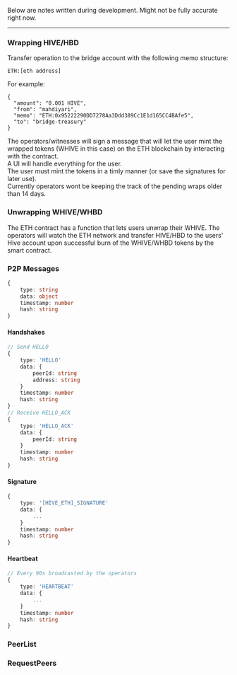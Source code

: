 Below are notes written during development. Might not be fully accurate right
now.

---

### Wrapping HIVE/HBD

Transfer operation to the bridge account with the following memo structure:

```
ETH:[eth address]
```

For example:

```
{
  "amount": "0.001 HIVE",
  "from": "mahdiyari",
  "memo": "ETH:0x95222290DD7278Aa3Ddd389Cc1E1d165CC4BAfe5",
  "to": "bridge-treasury"
}
```

The operators/witnesses will sign a message that will let the user mint the
wrapped tokens (WHIVE in this case) on the ETH blockchain by interacting with
the contract.\
A UI will handle everything for the user.\
The user must mint the tokens in a timly manner (or save the signatures for
later use).\
Currently operators wont be keeping the track of the pending wraps older than 14
days.

### Unwrapping WHIVE/WHBD

The ETH contract has a function that lets users unwrap their WHIVE. The
operators will watch the ETH network and transfer HIVE/HBD to the users' Hive
account upon successful burn of the WHIVE/WHBD tokens by the smart contract.

### P2P Messages

```ts
{
	type: string
	data: object
	timestamp: number
	hash: string
}
```

#### Handshakes

```ts
// Send HELLO
{
	type: 'HELLO'
	data: {
		peerId: string
		address: string
	}
	timestamp: number
	hash: string
}
// Receive HELLO_ACK
{
	type: 'HELLO_ACK'
	data: {
		peerId: string
	}
	timestamp: number
	hash: string
}
```

#### Signature

```ts
{
	type: '[HIVE_ETH]_SIGNATURE'
	data: {
		...
	}
	timestamp: number
	hash: string
}
```

#### Heartbeat

```ts
// Every 90s broadcasted by the operators
{
	type: 'HEARTBEAT'
	data: {
		...
	}
	timestamp: number
	hash: string
}
```

### PeerList

### RequestPeers

<!-- #### Announce Operator
```ts
{
  type: 'ANNOUNCE_OPERATOR'
  data: {
    operator: string
    peerId: string
    targetId: string
    signature: string
  }
  timestamp: number
  hash: string
}
``` -->
